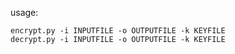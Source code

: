 usage:

`encrypt.py -i INPUTFILE -o OUTPUTFILE -k KEYFILE`
<br>
`decrypt.py -i INPUTFILE -o OUTPUTFILE -k KEYFILE`
